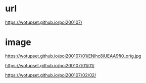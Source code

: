 # url
https://wotupset.github.io/poi200107/

# image
https://wotupset.github.io/poi200107/01/ENlhc8iUEAA9fi0_orig.jpg

https://wotupset.github.io/poi200107/01/01/

https://wotupset.github.io/poi200107/02/02/



